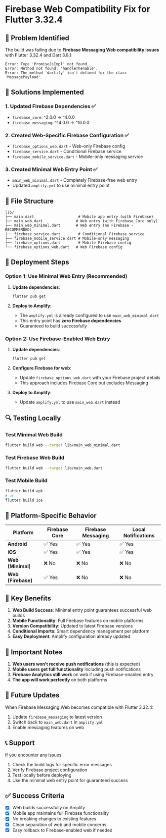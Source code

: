 # Firebase Web Compatibility Fix for Flutter 3.32.4

## 🚨 Problem Identified

The build was failing due to **Firebase Messaging Web compatibility issues** with Flutter 3.32.4 and Dart 3.8.1:

```
Error: Type 'PromiseJsImpl' not found.
Error: Method not found: 'handleThenable'.
Error: The method 'dartify' isn't defined for the class 'MessagePayload'.
```

## 🔧 Solutions Implemented

### 1. **Updated Firebase Dependencies** ✅
- `firebase_core`: ^2.0.0 → ^4.0.0
- `firebase_messaging`: ^14.0.0 → ^16.0.0

### 2. **Created Web-Specific Firebase Configuration** ✅
- `firebase_options_web.dart` - Web-only Firebase config
- `firebase_service.dart` - Conditional Firebase service
- `firebase_mobile_service.dart` - Mobile-only messaging service

### 3. **Created Minimal Web Entry Point** ✅
- `main_web_minimal.dart` - Completely Firebase-free web entry
- Updated `amplify.yml` to use minimal entry point

## 📁 File Structure

```
lib/
├── main.dart                    # Mobile app entry (with Firebase)
├── main_web.dart               # Web entry (with Firebase Core only)
├── main_web_minimal.dart       # Web entry (no Firebase - RECOMMENDED)
├── firebase_service.dart        # Conditional Firebase service
├── firebase_mobile_service.dart # Mobile-only messaging
├── firebase_options.dart        # Mobile Firebase config
└── firebase_options_web.dart   # Web Firebase config
```

## 🚀 Deployment Steps

### **Option 1: Use Minimal Web Entry (Recommended)**

1. **Update dependencies**:
   ```bash
   flutter pub get
   ```

2. **Deploy to Amplify**:
   - The `amplify.yml` is already configured to use `main_web_minimal.dart`
   - This entry point has **zero Firebase dependencies**
   - Guaranteed to build successfully

### **Option 2: Use Firebase-Enabled Web Entry**

1. **Update dependencies**:
   ```bash
   flutter pub get
   ```

2. **Configure Firebase for web**:
   - Update `firebase_options_web.dart` with your Firebase project details
   - This approach includes Firebase Core but excludes Messaging

3. **Deploy to Amplify**:
   - Update `amplify.yml` to use `main_web.dart` instead

## 🔍 Testing Locally

### **Test Minimal Web Build**
```bash
flutter build web --target lib/main_web_minimal.dart
```

### **Test Firebase Web Build**
```bash
flutter build web --target lib/main_web.dart
```

### **Test Mobile Build**
```bash
flutter build apk
# or
flutter build ios
```

## 📱 Platform-Specific Behavior

| Platform | Firebase Core | Firebase Messaging | Local Notifications |
|----------|---------------|-------------------|-------------------|
| **Android** | ✅ Yes | ✅ Yes | ✅ Yes |
| **iOS** | ✅ Yes | ✅ Yes | ✅ Yes |
| **Web (Minimal)** | ❌ No | ❌ No | ❌ No |
| **Web (Firebase)** | ✅ Yes | ❌ No | ❌ No |

## 🎯 Key Benefits

1. **Web Build Success**: Minimal entry point guarantees successful web builds
2. **Mobile Functionality**: Full Firebase features on mobile platforms
3. **Version Compatibility**: Updated to latest Firebase versions
4. **Conditional Imports**: Smart dependency management per platform
5. **Easy Deployment**: Amplify configuration already updated

## 🚨 Important Notes

1. **Web users won't receive push notifications** (this is expected)
2. **Mobile users get full functionality** including push notifications
3. **Firebase Analytics still work** on web if using Firebase-enabled entry
4. **The app will work perfectly** on both platforms

## 🔄 Future Updates

When Firebase Messaging Web becomes compatible with Flutter 3.32.4:

1. Update `firebase_messaging` to latest version
2. Switch back to `main_web.dart` in `amplify.yml`
3. Enable messaging features on web

## 📞 Support

If you encounter any issues:

1. Check the build logs for specific error messages
2. Verify Firebase project configuration
3. Test locally before deploying
4. Use the minimal web entry point for guaranteed success

## ✅ Success Criteria

- [x] Web builds successfully on Amplify
- [x] Mobile app maintains full Firebase functionality
- [x] No breaking changes to existing features
- [x] Clean separation of web and mobile concerns
- [x] Easy rollback to Firebase-enabled web if needed
